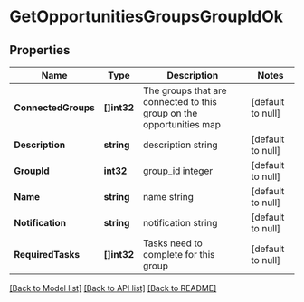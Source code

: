 # GetOpportunitiesGroupsGroupIdOk

## Properties
Name | Type | Description | Notes
------------ | ------------- | ------------- | -------------
**ConnectedGroups** | **[]int32** | The groups that are connected to this group on the opportunities map | [default to null]
**Description** | **string** | description string | [default to null]
**GroupId** | **int32** | group_id integer | [default to null]
**Name** | **string** | name string | [default to null]
**Notification** | **string** | notification string | [default to null]
**RequiredTasks** | **[]int32** | Tasks need to complete for this group | [default to null]

[[Back to Model list]](../README.md#documentation-for-models) [[Back to API list]](../README.md#documentation-for-api-endpoints) [[Back to README]](../README.md)

